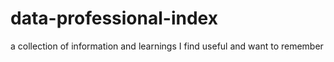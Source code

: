 # data-professional-index

a collection of information and learnings I find useful and want to remember
